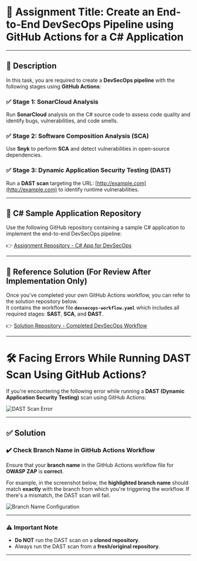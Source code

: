 # 📌 Assignment Title: Create an End-to-End DevSecOps Pipeline using GitHub Actions for a C# Application

---

## 📄 Description

In this task, you are required to create a **DevSecOps pipeline** with the following stages using **GitHub Actions**:

### ✅ Stage 1: SonarCloud Analysis  
Run **SonarCloud** analysis on the C# source code to assess code quality and identify bugs, vulnerabilities, and code smells.

### ✅ Stage 2: Software Composition Analysis (SCA)  
Use **Snyk** to perform **SCA** and detect vulnerabilities in open-source dependencies.

### ✅ Stage 3: Dynamic Application Security Testing (DAST)  
Run a **DAST scan** targeting the URL: [http://example.com](http://example.com) to identify runtime vulnerabilities.

---

## 🔗 C# Sample Application Repository

Use the following GitHub repository containing a sample C# application to implement the end-to-end DevSecOps pipeline:

👉 [Assignment Repository - C# App for DevSecOps](https://github.com/asecurityguru/devsecops-dotnet-github-actions-end-to-end-assignment)

---

## 🧪 Reference Solution (For Review After Implementation Only)

Once you've completed your own GitHub Actions workflow, you can refer to the solution repository below.  
It contains the workflow file **`devsecops-workflow.yaml`** which includes all required stages: **SAST**, **SCA**, and **DAST**.

👉 [Solution Repository - Completed DevSecOps Workflow](https://github.com/asecurityguru/devsecops-dotnet-github-actions-end-to-end-solution)

---
# 🛠️ Facing Errors While Running DAST Scan Using GitHub Actions?

If you're encountering the following error while running a **DAST (Dynamic Application Security Testing)** scan using GitHub Actions:

![DAST Scan Error](https://img-c.udemycdn.com/redactor/raw/article_lecture/2023-01-10_07-17-09-775d14acaf9056fc13d86cda933b5dc6.png)

---

## ✅ Solution

### ✔️ Check Branch Name in GitHub Actions Workflow

Ensure that your **branch name** in the GitHub Actions workflow file for **OWASP ZAP** is **correct**.

For example, in the screenshot below, the **highlighted branch name** should match **exactly** with the branch from which you're triggering the workflow. If there's a mismatch, the DAST scan will fail.

![Branch Name Configuration](https://img-c.udemycdn.com/redactor/raw/article_lecture/2023-01-10_07-12-53-fec7b685b9c5faad20dcdd1ea6538259.png)

---

### ⚠️ Important Note

- **Do NOT** run the DAST scan on a **cloned repository**.
- Always run the DAST scan from a **fresh/original repository**.

---
